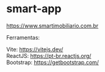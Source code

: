 # smart-app

https://www.smartimobiliario.com.br

Ferramentas:

Vite: https://vitejs.dev/ <br/>
ReactJS: https://pt-br.reactjs.org/ <br/>
Bootstrap: https://getbootstrap.com/
